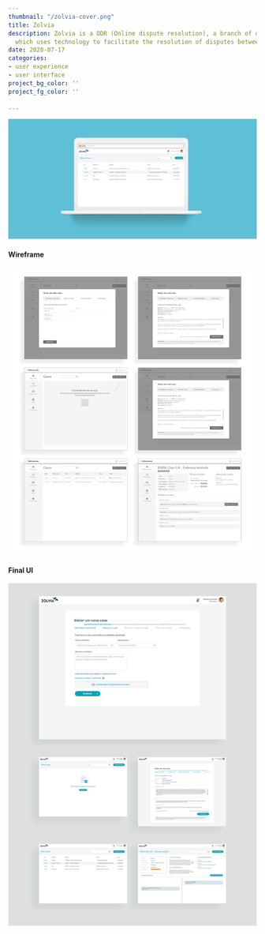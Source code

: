 ```yaml
---
thumbnail: "/zolvia-cover.png"
title: Zolvia
description: Zolvia is a ODR (Online dispute resolution), a branch of dispute resolution
  which uses technology to facilitate the resolution of disputes between parties.
date: 2020-07-17
categories:
- user experience
- user interface
project_bg_color: ''
project_fg_color: ''

---
```

<div class="full-width cover">

![](/uploads/zolvia-cover.png)

</div>

<div class="full-width">

#### Wireframe

![](/uploads/zolvia-wf.png)

</div>

#### Final UI

<div class="full-width">


![](/uploads/zolvia-ui.png)

</div>